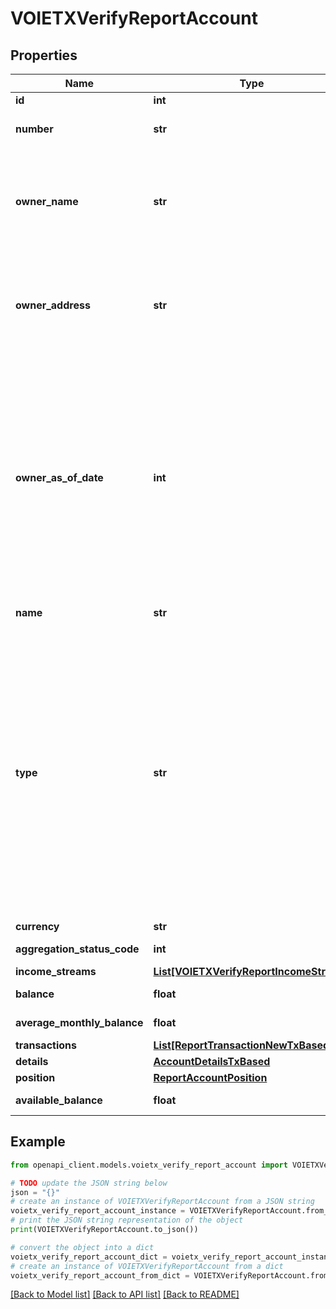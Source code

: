 # VOIETXVerifyReportAccount


## Properties

Name | Type | Description | Notes
------------ | ------------- | ------------- | -------------
**id** | **int** | The ID of the account | 
**number** | **str** | The account number from the institution (all digits except the last four are obfuscated) | 
**owner_name** | **str** | The name(s) of the account owner(s). If the owner information is not available, this field will not appear in the report. If the account has multiple owners then all owners will be listed separated by |. | [optional] 
**owner_address** | **str** | The mailing address of the account owner(s). If the owner information is not available, this field will not appear in the report. If the account has multiple owners then the address of the primary owner will be listed. | [optional] 
**owner_as_of_date** | **int** | The ownerAsOfDate field is populated if the account owner information was retrieved from a prior report and will show the created date of that report. Reports always try and aggregate fresh account owner information and only rarely aren&#39;t able to aggregate it. If account owner information is not able to be aggregated, but it was available from a prior report that had that same account, the information from that prior report will be used and this field will be populated. A date in Unix epoch time (in seconds). See: [Handling Epoch Dates and Times](https://developer.mastercard.com/open-banking-us/documentation/errors/error-list/#handling-epoch-dates-and-times). | [optional] 
**name** | **str** | The account name from the institution | 
**type** | **str** | The list of supported account types. * &#x60;checking&#x60; * &#x60;savings&#x60; * &#x60;moneyMarket&#x60; * &#x60;cd&#x60; * &#x60;investment&#x60; * &#x60;investmentTaxDeferred&#x60; * &#x60;employeeStockPurchasePlan&#x60; * &#x60;ira&#x60; * &#x60;401k&#x60; * &#x60;roth&#x60; * &#x60;403b&#x60; * &#x60;529&#x60; * &#x60;rollover&#x60; * &#x60;ugma&#x60; * &#x60;utma&#x60; * &#x60;keogh&#x60; * &#x60;457&#x60; * &#x60;401a&#x60; * &#x60;unknown&#x60; * &#x60;mortgage&#x60; * &#x60;loan&#x60; * &#x60;creditCard&#x60; * &#x60;lineOfCredit&#x60; * &#x60;payroll&#x60; * &#x60;studentLoan&#x60; * &#x60;brokerageAccount&#x60; * &#x60;educationSavings&#x60; * &#x60;healthSavingsAccount&#x60; * &#x60;nonTaxableBrokerageAccount&#x60; * &#x60;pension&#x60; * &#x60;profitSharingPlan&#x60; * &#x60;roth401k&#x60; * &#x60;sepIRA&#x60; * &#x60;simpleIRA&#x60; * &#x60;thriftSavingsPlan&#x60; * &#x60;variableAnnuity&#x60; | 
**currency** | **str** | A currency code for account | [optional] 
**aggregation_status_code** | **int** | The status of the most recent aggregation attempt | 
**income_streams** | [**List[VOIETXVerifyReportIncomeStream]**](VOIETXVerifyReportIncomeStream.md) | A list of income stream records | [optional] 
**balance** | **float** | The cleared balance of the account as-of &#x60;balanceDate&#x60; | [optional] 
**average_monthly_balance** | **float** | The average monthly balance of this account | [optional] 
**transactions** | [**List[ReportTransactionNewTxBased]**](ReportTransactionNewTxBased.md) | a list of transaction records | 
**details** | [**AccountDetailsTxBased**](AccountDetailsTxBased.md) |  | [optional] 
**position** | [**ReportAccountPosition**](ReportAccountPosition.md) |  | [optional] 
**available_balance** | **float** | The available balance for the account | [optional] 

## Example

```python
from openapi_client.models.voietx_verify_report_account import VOIETXVerifyReportAccount

# TODO update the JSON string below
json = "{}"
# create an instance of VOIETXVerifyReportAccount from a JSON string
voietx_verify_report_account_instance = VOIETXVerifyReportAccount.from_json(json)
# print the JSON string representation of the object
print(VOIETXVerifyReportAccount.to_json())

# convert the object into a dict
voietx_verify_report_account_dict = voietx_verify_report_account_instance.to_dict()
# create an instance of VOIETXVerifyReportAccount from a dict
voietx_verify_report_account_from_dict = VOIETXVerifyReportAccount.from_dict(voietx_verify_report_account_dict)
```
[[Back to Model list]](../README.md#documentation-for-models) [[Back to API list]](../README.md#documentation-for-api-endpoints) [[Back to README]](../README.md)


